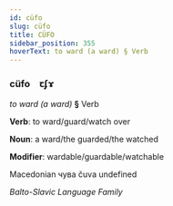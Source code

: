 ```yaml
---
id: cüfo
slug: cüfo
title: CÜFO
sidebar_position: 355
hoverText: to ward (a ward) § Verb
---
```


### cüfo&emsp;<span kind="abugida">ꞇʄɤ</span>

*to ward (a ward)* **§** Verb

**Verb**: to ward/guard/watch over

**Noun**: a ward/the guarded/the watched

**Modifier**: wardable/guardable/watchable

Macedonian чува čuva undefined

*Balto-Slavic Language Family*